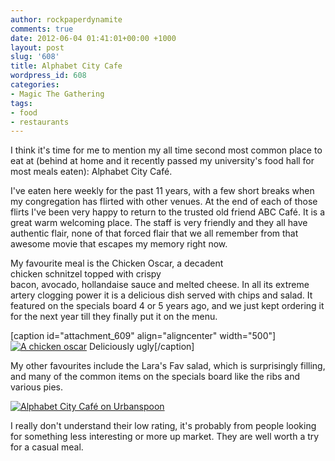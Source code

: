 ```yaml
---
author: rockpaperdynamite
comments: true
date: 2012-06-04 01:41:01+00:00 +1000
layout: post
slug: '608'
title: Alphabet City Cafe
wordpress_id: 608
categories:
- Magic The Gathering
tags:
- food
- restaurants
---
```


I think it's time for me to mention my all time second most common place to eat at (behind at home and it recently passed my university's food hall for most meals eaten): Alphabet City Café.

I've eaten here weekly for the past 11 years, with a few short breaks when my congregation has flirted with other venues. At the end of each of those flirts I've been very happy to return to the trusted old friend ABC Café. It is a great warm welcoming place. The staff is very friendly and they all have authentic flair, none of that forced flair that we all remember from that awesome movie that escapes my memory right now.

My favourite meal is the Chicken Oscar, a decadent chicken schnitzel topped with crispy bacon, avocado, hollandaise sauce and melted cheese. In all its extreme artery clogging power it is a delicious dish served with chips and salad. It featured on the specials board 4 or 5 years ago, and we just kept ordering it for the next year till they finally put it on the menu.

[caption id="attachment_609" align="aligncenter" width="500"][![A chicken oscar](https://rockpaperdynamite.files.wordpress.com/2012/06/2012_02_28_20_08_36.jpg)](https://rockpaperdynamite.files.wordpress.com/2012/06/2012_02_28_20_08_36.jpg) Deliciously ugly[/caption]

My other favourites include the Lara's Fav salad, which is surprisingly filling, and many of the common items on the specials board like the ribs and various pies.

[![Alphabet City Café on Urbanspoon](http://www.urbanspoon.com/b/link/760057/biglink.gif)](http://www.urbanspoon.com/r/71/760057/restaurant/Melbourne/Alphabet-City-Cafe-Northcote)

I really don't understand their low rating, it's probably from people looking for something less interesting or more up market. They are well worth a try for a casual meal.
